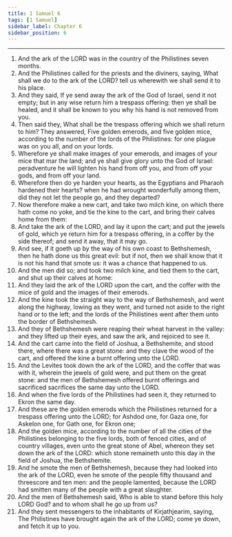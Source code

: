 ```yaml
---
title: 1 Samuel 6
tags: [1 Samuel]
sidebar_label: Chapter 6
sidebar_position: 6
---
```


---
1. And the ark of the LORD was in the country of the Philistines seven months.
2. And the Philistines called for the priests and the diviners, saying, What shall we do to the ark of the LORD? tell us wherewith we shall send it to his place.
3. And they said, If ye send away the ark of the God of Israel, send it not empty; but in any wise return him a trespass offering: then ye shall be healed, and it shall be known to you why his hand is not removed from you.
4. Then said they, What shall be the trespass offering which we shall return to him? They answered, Five golden emerods, and five golden mice, according to the number of the lords of the Philistines: for one plague was on you all, and on your lords.
5. Wherefore ye shall make images of your emerods, and images of your mice that mar the land; and ye shall give glory unto the God of Israel: peradventure he will lighten his hand from off you, and from off your gods, and from off your land.
6. Wherefore then do ye harden your hearts, as the Egyptians and Pharaoh hardened their hearts? when he had wrought wonderfully among them, did they not let the people go, and they departed?
7. Now therefore make a new cart, and take two milch kine, on which there hath come no yoke, and tie the kine to the cart, and bring their calves home from them:
8. And take the ark of the LORD, and lay it upon the cart; and put the jewels of gold, which ye return him for a trespass offering, in a coffer by the side thereof; and send it away, that it may go.
9. And see, if it goeth up by the way of his own coast to Bethshemesh, then he hath done us this great evil: but if not, then we shall know that it is not his hand that smote us: it was a chance that happened to us.
10. And the men did so; and took two milch kine, and tied them to the cart, and shut up their calves at home:
11. And they laid the ark of the LORD upon the cart, and the coffer with the mice of gold and the images of their emerods.
12. And the kine took the straight way to the way of Bethshemesh, and went along the highway, lowing as they went, and turned not aside to the right hand or to the left; and the lords of the Philistines went after them unto the border of Bethshemesh.
13. And they of Bethshemesh were reaping their wheat harvest in the valley: and they lifted up their eyes, and saw the ark, and rejoiced to see it.
14. And the cart came into the field of Joshua, a Bethshemite, and stood there, where there was a great stone: and they clave the wood of the cart, and offered the kine a burnt offering unto the LORD.
15. And the Levites took down the ark of the LORD, and the coffer that was with it, wherein the jewels of gold were, and put them on the great stone: and the men of Bethshemesh offered burnt offerings and sacrificed sacrifices the same day unto the LORD.
16. And when the five lords of the Philistines had seen it, they returned to Ekron the same day.
17. And these are the golden emerods which the Philistines returned for a trespass offering unto the LORD; for Ashdod one, for Gaza one, for Askelon one, for Gath one, for Ekron one;
18. And the golden mice, according to the number of all the cities of the Philistines belonging to the five lords, both of fenced cities, and of country villages, even unto the great stone of Abel, whereon they set down the ark of the LORD: which stone remaineth unto this day in the field of Joshua, the Bethshemite.
19. And he smote the men of Bethshemesh, because they had looked into the ark of the LORD, even he smote of the people fifty thousand and threescore and ten men: and the people lamented, because the LORD had smitten many of the people with a great slaughter.
20. And the men of Bethshemesh said, Who is able to stand before this holy LORD God? and to whom shall he go up from us?
21. And they sent messengers to the inhabitants of Kirjathjearim, saying, The Philistines have brought again the ark of the LORD; come ye down, and fetch it up to you.